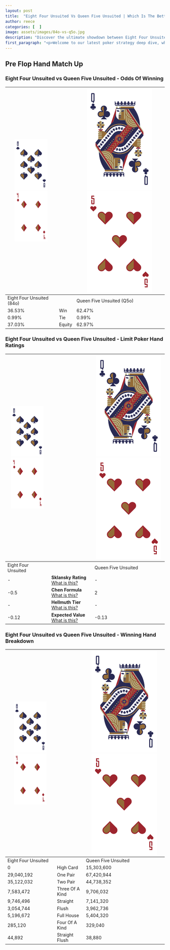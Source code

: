 ```yaml
---
layout: post
title:  "Eight Four Unsuited Vs Queen Five Unsuited | Which Is The Better Hand In Poker? A Complete Guide"
author: reece
categories: [  ]
image: assets/images/84o-vs-q5o.jpg
description: "Discover the ultimate showdown between Eight Four Unsuited and Queen Five Unsuited in poker! Uncover the odds, strategies, and scenarios where one hand triumphs over the other. Get ready to up your poker game with this thrilling analysis."
first_paragraph: "<p>Welcome to our latest poker strategy deep dive, where we're pitting two distinct hands against each other in a high-stakes showdown: Eight Four Unsuited vs Queen Five Unsuited.</p><p>In the dynamic world of poker, every decision counts, and knowing which hand holds the upper hand is key to your success at the table.</p><p>In this article, we'll dissect these two hands, explore the scenarios where one dominates the other, and equip you with the knowledge to make strategic choices that can tip the odds in your favor.</p><p>Get ready to unravel the intriguing dynamics of these poker hands and elevate your game to new heights.</p>"
---
```




[comment]: # (sp0)

## Pre Flop Hand Match Up

<div class="table hand-ratings" markdown="1"> 



### Eight Four Unsuited vs Queen Five Unsuited - Odds Of Winning


    
| ![image info](assets/images/hand1/8.png) ![image info](assets/images/hand1/4o.png) |  | ![image info](assets/images/hand2/Q.png) ![image info](assets/images/hand2/5o.png) |
| -------- | -------- | -------- |
| Eight Four Unsuited (84o) |  | Queen Five Unsuited (Q5o) |
| 36.53% | Win | 62.47% |
| 0.99% | Tie | 0.99% |
| 37.03% | Equity | 62.97% |




[comment]: # (sp1)



### Eight Four Unsuited vs Queen Five Unsuited - Limit Poker Hand Ratings


    
| ![image info](assets/images/hand1/8.png) ![image info](assets/images/hand1/4o.png) |  | ![image info](assets/images/hand2/Q.png) ![image info](assets/images/hand2/5o.png) |
| -------- | -------- | -------- |
| Eight Four Unsuited |  | Queen Five Unsuited |
| - | **Sklansky Rating** [What is this?](/sklansky-rating-explained) | - |
| -0.5 | **Chen Formula** [What is this?](/chen-formula-explained) | 2 |
| - | **Hellmuth Tier** [What is this?](/Hellmuth-tier-explained) | - |
| -0.12 | **Expected Value** [What is this?](/expected-value-explained) | -0.13 |




[comment]: # (sp2)



### Eight Four Unsuited vs Queen Five Unsuited - Winning Hand Breakdown


    
| ![image info](assets/images/hand1/8.png) ![image info](assets/images/hand1/4o.png) |  | ![image info](assets/images/hand2/Q.png) ![image info](assets/images/hand2/5o.png) |
| -------- | -------- | -------- |
| Eight Four Unsuited |  | Queen Five Unsuited |
| 0 | High Card | 15,303,600 |
| 29,040,192 | One Pair | 67,420,944 |
| 35,122,032 | Two Pair | 44,738,352 |
| 7,583,472 | Three Of A Kind | 9,706,032 |
| 9,746,496 | Straight | 7,141,320 |
| 3,054,744 | Flush | 3,962,736 |
| 5,196,672 | Full House | 5,404,320 |
| 285,120 | Four Of A Kind | 329,040 |
| 44,892 | Straight Flush | 38,880 |




[comment]: # (sp3)



</div>

[comment]: # (sp4)



[comment]: # (sp5)

